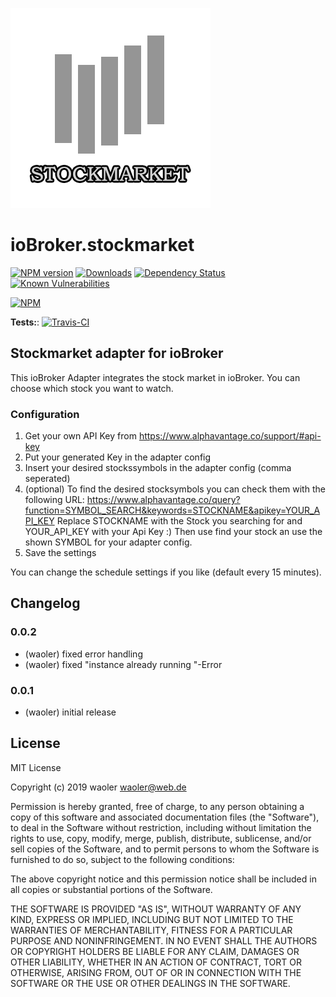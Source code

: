 ![Logo](admin/stockmarket.png)
# ioBroker.stockmarket

[![NPM version](http://img.shields.io/npm/v/iobroker.stockmarket.svg)](https://www.npmjs.com/package/iobroker.stockmarket)
[![Downloads](https://img.shields.io/npm/dm/iobroker.stockmarket.svg)](https://www.npmjs.com/package/iobroker.stockmarket)
[![Dependency Status](https://img.shields.io/david/waoler/iobroker.stockmarket.svg)](https://david-dm.org/waoler/iobroker.stockmarket)
[![Known Vulnerabilities](https://snyk.io/test/github/waoler/ioBroker.stockmarket/badge.svg)](https://snyk.io/test/github/waoler/ioBroker.stockmarket)

[![NPM](https://nodei.co/npm/iobroker.stockmarket.png?downloads=true)](https://nodei.co/npm/iobroker.stockmarket/)

**Tests:**: [![Travis-CI](http://img.shields.io/travis/waoler/ioBroker.stockmarket/master.svg)](https://travis-ci.org/waoler/ioBroker.stockmarket)

## Stockmarket adapter for ioBroker

This ioBroker Adapter integrates the stock market in ioBroker. You can choose which stock you want to watch.

### Configuration
1. Get your own API Key from https://www.alphavantage.co/support/#api-key
2. Put your generated Key in the adapter config 
3. Insert your desired stockssymbols in the adapter config (comma seperated)
4. (optional) To find the desired stocksymbols you can check them with the following URL: https://www.alphavantage.co/query?function=SYMBOL_SEARCH&keywords=STOCKNAME&apikey=YOUR_API_KEY
Replace STOCKNAME with the Stock you searching for and YOUR_API_KEY with your Api Key :)
Then use find your stock an use the shown SYMBOL for your adapter config.
5. Save the settings

You can change the schedule settings if you like (default every 15 minutes).

## Changelog

### 0.0.2
* (waoler) fixed error handling
* (waoler) fixed "instance already running "-Error

### 0.0.1
* (waoler) initial release

## License
MIT License

Copyright (c) 2019 waoler <waoler@web.de>

Permission is hereby granted, free of charge, to any person obtaining a copy
of this software and associated documentation files (the "Software"), to deal
in the Software without restriction, including without limitation the rights
to use, copy, modify, merge, publish, distribute, sublicense, and/or sell
copies of the Software, and to permit persons to whom the Software is
furnished to do so, subject to the following conditions:

The above copyright notice and this permission notice shall be included in all
copies or substantial portions of the Software.

THE SOFTWARE IS PROVIDED "AS IS", WITHOUT WARRANTY OF ANY KIND, EXPRESS OR
IMPLIED, INCLUDING BUT NOT LIMITED TO THE WARRANTIES OF MERCHANTABILITY,
FITNESS FOR A PARTICULAR PURPOSE AND NONINFRINGEMENT. IN NO EVENT SHALL THE
AUTHORS OR COPYRIGHT HOLDERS BE LIABLE FOR ANY CLAIM, DAMAGES OR OTHER
LIABILITY, WHETHER IN AN ACTION OF CONTRACT, TORT OR OTHERWISE, ARISING FROM,
OUT OF OR IN CONNECTION WITH THE SOFTWARE OR THE USE OR OTHER DEALINGS IN THE
SOFTWARE.
